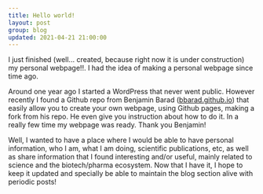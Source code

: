 ```yaml
---
title: Hello world!
layout: post
group: blog
updated: 2021-04-21 21:00:00
---
```


I just finished (well... created, because right now it is under construction) my personal webpage!!. I had the idea of making a personal webpage since time ago.

Around one year ago I started a WordPress that never went public. However recently I found a Github repo from Benjamin Barad ([bbarad.github.io]('https://github.com/bbarad/bbarad.github.io')) that easily allow you to create your own webpage, using Github pages, making a fork from his repo. He even give you instruction about how to do it. In a really few time my webpage was ready. Thank you Benjamin!

Well, I wanted to have a place where I would be able to have personal information, who I am, what I am doing, scientific publications, etc, as well as share information that I found interesting and/or useful, mainly related to science and the biotech/pharma ecosystem. Now that I have it, I hope to keep it updated and specially be able to maintain the blog section alive with periodic posts!

